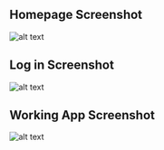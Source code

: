 
## Homepage Screenshot

![alt text][screenshot]

[screenshot]: https://github.com/jpdevspace/PomDO_Node/blob/master/public/imgs/screenshot.png "Screenshot of homepage app"

## Log in Screenshot

![alt text][screenshot2]

[screenshot2]: https://github.com/jpdevspace/PomDO_Node/blob/master/public/imgs/screenshot2.png "Screenshot of login page"


## Working App Screenshot

![alt text][screenshot3]

[screenshot3]: https://github.com/jpdevspace/PomDO_Node/blob/master/public/imgs/screenshot3.png "Screenshot of working app"

